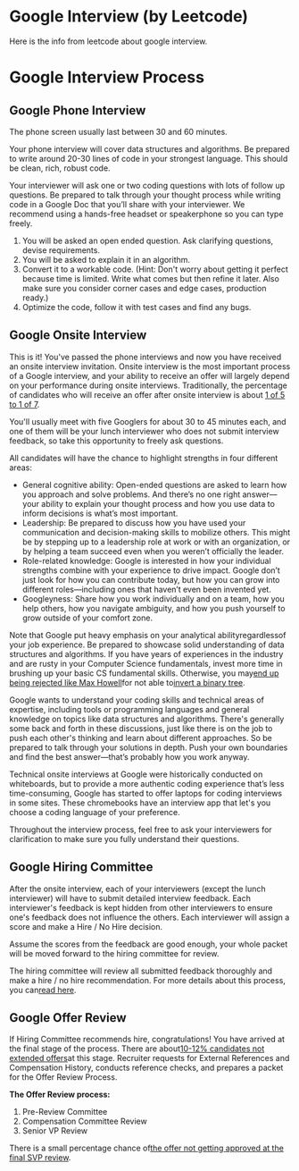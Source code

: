 # Google Interview \(by Leetcode\)

Here is the info from leetcode about google interview.

# Google Interview Process

## Google Phone Interview

The phone screen usually last between 30 and 60 minutes.

Your phone interview will cover data structures and algorithms. Be prepared to write around 20-30 lines of code in your strongest language. This should be clean, rich, robust code.

Your interviewer will ask one or two coding questions with lots of follow up questions. Be prepared to talk through your thought process while writing code in a Google Doc that you’ll share with your interviewer. We recommend using a hands-free headset or speakerphone so you can type freely.

1. You will be asked an open ended question. Ask clarifying questions, devise requirements.
2. You will be asked to explain it in an algorithm.
3. Convert it to a workable code.
   \(Hint: Don't worry about getting it perfect because time is limited. Write what comes but then refine it later. Also make sure you consider corner cases and edge cases, production ready.\)
4. Optimize the code, follow it with test cases and find any bugs.

## Google Onsite Interview

This is it! You've passed the phone interviews and now you have received an onsite interview invitation. Onsite interview is the most important process of a Google interview, and your ability to receive an offer will largely depend on your performance during onsite interviews. Traditionally, the percentage of candidates who will receive an offer after onsite interview is about [1 of 5 to 1 of 7](https://www.quora.com/What-percentage-of-candidates-convert-a-Google-onsite-interview-into-an-offer).

You'll usually meet with five Googlers for about 30 to 45 minutes each, and one of them will be your lunch interviewer who does not submit interview feedback, so take this opportunity to freely ask questions.

All candidates will have the chance to highlight strengths in four different areas:

* General cognitive ability: Open-ended questions are asked to learn how you approach and solve problems. And there’s no one right answer—your ability to explain your thought process and how you use data to inform decisions is what’s most important.
* Leadership: Be prepared to discuss how you have used your communication and decision-making skills to mobilize others. This might be by stepping up to a leadership role at work or with an organization, or by helping a team succeed even when you weren’t officially the leader.
* Role-related knowledge: Google is interested in how your individual strengths combine with your experience to drive impact. Google don’t just look for how you can contribute today, but how you can grow into different roles—including ones that haven’t even been invented yet.
* Googleyness: Share how you work individually and on a team, how you help others, how you navigate ambiguity, and how you push yourself to grow outside of your comfort zone.

Note that Google put heavy emphasis on your analytical abilityregardlessof your job experience. Be prepared to showcase solid understanding of data structures and algorithms. If you have years of experiences in the industry and are rusty in your Computer Science fundamentals, invest more time in brushing up your basic CS fundamental skills. Otherwise, you may[end up being rejected like Max Howell](https://www.quora.com/Whats-the-logic-behind-Google-rejecting-Max-Howell-the-author-of-Homebrew-for-not-being-able-to-invert-a-binary-tree/answer/Max-Howell)for not able to[invert a binary tree](https://leetcode.com/problems/invert-binary-tree).

Google wants to understand your coding skills and technical areas of expertise, including tools or programming languages and general knowledge on topics like data structures and algorithms. There's generally some back and forth in these discussions, just like there is on the job to push each other's thinking and learn about different approaches. So be prepared to talk through your solutions in depth. Push your own boundaries and find the best answer—that’s probably how you work anyway.

Technical onsite interviews at Google were historically conducted on whiteboards, but to provide a more authentic coding experience that’s less time-consuming, Google has started to offer laptops for coding interviews in some sites. These chromebooks have an interview app that let's you choose a coding language of your preference.

Throughout the interview process, feel free to ask your interviewers for clarification to make sure you fully understand their questions.

## Google Hiring Committee

After the onsite interview, each of your interviewers \(except the lunch interviewer\) will have to submit detailed interview feedback. Each interviewer's feedback is kept hidden from other interviewers to ensure one's feedback does not influence the others. Each interviewer will assign a score and make a Hire / No Hire decision.

Assume the scores from the feedback are good enough, your whole packet will be moved forward to the hiring committee for review.

The hiring committee will review all submitted feedback thoroughly and make a hire / no hire recommendation. For more details about this process, you can[read here](https://www.quora.com/What-happens-during-a-Google-hiring-committee-meeting).

## Google Offer Review

If Hiring Committee recommends hire, congratulations! You have arrived at the final stage of the process. There are about[10-12% candidates not extended offers](https://www.quora.com/My-Google-recruiter-has-asked-me-about-my-current-compensation-and-external-references-Whats-the-probability-of-not-getting-an-offer-from-this-point/answer/Bob-See)at this stage. Recruiter requests for External References and Compensation History, conducts reference checks, and prepares a packet for the Offer Review Process.

**The Offer Review process:**

1. Pre-Review Committee
2. Compensation Committee Review
3. Senior VP Review

There is a small percentage chance of[the offer not getting approved at the final SVP review](https://www.quora.com/Why-would-one-be-rejected-at-the-final-stage-at-Google/answer/Bob-See).




